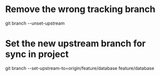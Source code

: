 # Remove the wrong tracking branch
git branch --unset-upstream

# Set the new upstream branch for sync in project
git branch --set-upstream-to=origin/feature/database feature/database
